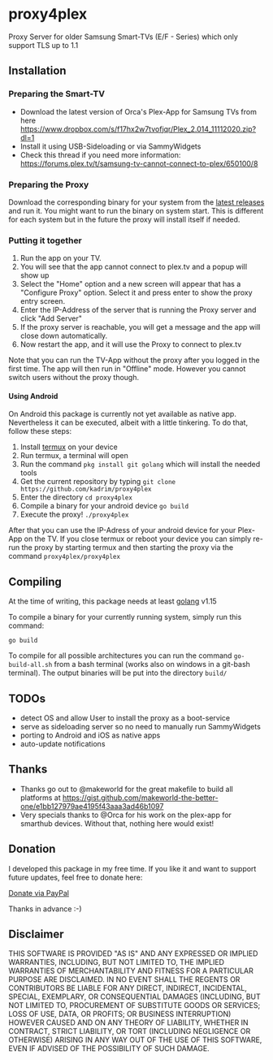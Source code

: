 # proxy4plex
Proxy Server for older Samsung Smart-TVs (E/F - Series) which only support TLS up to 1.1

## Installation

### Preparing the Smart-TV

- Download the latest version of Orca's Plex-App for Samsung TVs from here https://www.dropbox.com/s/f17hx2w7tvofjqr/Plex_2.014_11112020.zip?dl=1
- Install it using USB-Sideloading or via SammyWidgets
- Check this thread if you need more information: https://forums.plex.tv/t/samsung-tv-cannot-connect-to-plex/650100/8

### Preparing the Proxy

Download the corresponding binary for your system from the [latest releases](https://github.com/kadrim/proxy4plex/releases/latest) and run it. You might want to run the binary on system start. This is different for each system but in the future the proxy will install itself if needed.

### Putting it together

1. Run the app on your TV.
2. You will see that the app cannot connect to plex.tv and a popup will show up
3. Select the "Home" option and a new screen will appear that has a "Configure Proxy" option. Select it and press enter to show the proxy entry screen.
4. Enter the IP-Address of the server that is running the Proxy server and click "Add Server"
5. If the proxy server is reachable, you will get a message and the app will close down automatically.
6. Now restart the app, and it will use the Proxy to connect to plex.tv

Note that you can run the TV-App without the proxy after you logged in the first time. The app will then run in "Offline" mode. However you cannot switch users without the proxy though.

#### Using Android

On Android this package is currently not yet available as native app. Nevertheless it can be executed, albeit with a little tinkering. To do that, follow these steps:

1. Install [termux](https://play.google.com/store/apps/details?id=com.termux) on your device
2. Run termux, a terminal will open
3. Run the command `pkg install git golang` which will install the needed tools
4. Get the current repository by typing `git clone https://github.com/kadrim/proxy4plex`
5. Enter the directory `cd proxy4plex`
6. Compile a binary for your android device `go build`
7. Execute the proxy! `./proxy4plex`

After that you can use the IP-Adress of your android device for your Plex-App on the TV. If you close termux or reboot your device you can simply re-run the proxy by starting termux and then starting the proxy via the command `proxy4plex/proxy4plex`

## Compiling

At the time of writing, this package needs at least [golang](https://golang.org/) v1.15

To compile a binary for your currently running system, simply run this command:

`go build`

To compile for all possible architectures you can run the command `go-build-all.sh` from a bash terminal (works also on windows in a git-bash terminal). The output binaries will be put into the directory `build/`

## TODOs

- detect OS and allow User to install the proxy as a boot-service
- serve as sideloading server so no need to manually run SammyWidgets
- porting to Android and iOS as native apps
- auto-update notifications 

## Thanks

- Thanks go out to @makeworld for the great makefile to build all platforms at https://gist.github.com/makeworld-the-better-one/e1bb127979ae4195f43aaa3ad46b1097
- Very specials thanks to @Orca for his work on the plex-app for smarthub devices. Without that, nothing here would exist!

## Donation
I developed this package in my free time. If you like it and want to support future updates, feel free to donate here:

[Donate via PayPal](https://www.paypal.com/donate?hosted_button_id=RDJ8ZWG3GRWE8)

Thanks in advance :-)

## Disclaimer
THIS SOFTWARE IS PROVIDED "AS IS" AND ANY EXPRESSED OR IMPLIED WARRANTIES, INCLUDING, BUT NOT LIMITED TO, THE IMPLIED WARRANTIES OF MERCHANTABILITY AND FITNESS FOR A PARTICULAR PURPOSE ARE DISCLAIMED. IN NO EVENT SHALL THE REGENTS OR CONTRIBUTORS BE LIABLE FOR ANY DIRECT, INDIRECT, INCIDENTAL, SPECIAL, EXEMPLARY, OR CONSEQUENTIAL DAMAGES (INCLUDING, BUT NOT LIMITED TO, PROCUREMENT OF SUBSTITUTE GOODS OR SERVICES; LOSS OF USE, DATA, OR PROFITS; OR BUSINESS INTERRUPTION) HOWEVER CAUSED AND ON ANY THEORY OF LIABILITY, WHETHER IN CONTRACT, STRICT LIABILITY, OR TORT (INCLUDING NEGLIGENCE OR OTHERWISE) ARISING IN ANY WAY OUT OF THE USE OF THIS SOFTWARE, EVEN IF ADVISED OF THE POSSIBILITY OF SUCH DAMAGE.

